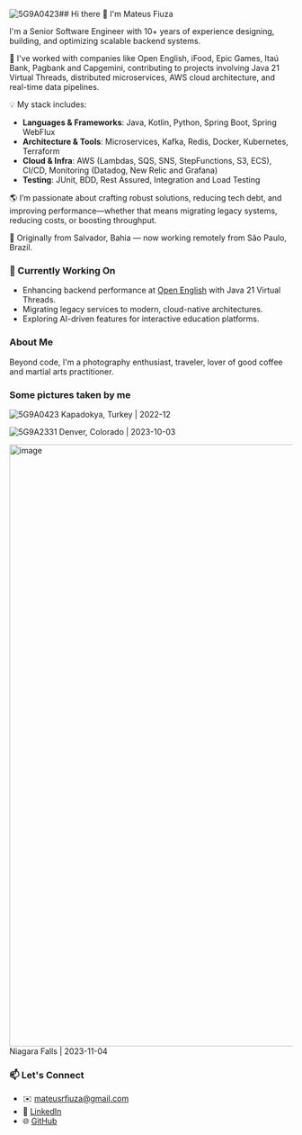 ![5G9A0423](https://github.com/user-attachments/assets/7d6c77e0-c081-4239-997f-0c935b2ef971)## Hi there 👋 I'm Mateus Fiuza

I'm a Senior Software Engineer with 10+ years of experience designing, building, and optimizing scalable backend systems.

🚀 I've worked with companies like Open English, iFood, Epic Games, Itaú Bank, Pagbank and Capgemini, contributing to projects involving Java 21 Virtual Threads, distributed microservices, AWS cloud architecture, and real-time data pipelines.

💡 My stack includes:
- **Languages & Frameworks**: Java, Kotlin, Python, Spring Boot, Spring WebFlux  
- **Architecture & Tools**: Microservices, Kafka, Redis, Docker, Kubernetes, Terraform  
- **Cloud & Infra**: AWS (Lambdas, SQS, SNS, StepFunctions, S3, ECS), CI/CD, Monitoring (Datadog, New Relic and Grafana)  
- **Testing**: JUnit, BDD, Rest Assured, Integration and Load Testing

🌎 I’m passionate about crafting robust solutions, reducing tech debt, and improving performance—whether that means migrating legacy systems, reducing costs, or boosting throughput.

📍 Originally from Salvador, Bahia — now working remotely from São Paulo, Brazil.

### 🔭 Currently Working On

- Enhancing backend performance at [Open English](https://www.openenglish.com/) with Java 21 Virtual Threads.
- Migrating legacy services to modern, cloud-native architectures.
- Exploring AI-driven features for interactive education platforms.

### About Me

Beyond code, I'm a photography enthusiast, traveler, lover of good coffee and martial arts practitioner.

### Some pictures taken by me 

![5G9A0423](https://github.com/user-attachments/assets/af603b8b-7352-497f-a82f-038c39d1ee4c)
Kapadokya, Turkey | 2022-12


![5G9A2331](https://github.com/user-attachments/assets/076c542c-2c2c-40f1-a0c2-ef19847a8597)
Denver, Colorado | 2023-10-03

<img width="1070" alt="image" src="https://github.com/user-attachments/assets/8635b5c6-ab13-42d9-8c05-82bd7deff8fb" />
Niagara Falls | 2023-11-04


### 📫 Let's Connect

- ✉️ mateusrfiuza@gmail.com  
- 💼 [LinkedIn](https://www.linkedin.com/in/mateusrfiuza/)  
- 🌐 [GitHub](https://github.com/mateusrfiuza)
